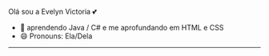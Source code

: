  Olá sou a Evelyn Victoria 💕

- 🌱 aprendendo Java / C#  e me aprofundando em HTML e CSS 
- 😄 Pronouns: Ela/Dela
<hr>




